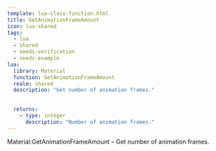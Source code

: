 ```yaml
---
template: lua-class-function.html
title: GetAnimationFrameAmount
icon: lua-shared
tags:
  - lua
  - shared
  - needs-verification
  - needs-example
lua:
  library: Material
  function: GetAnimationFrameAmount
  realm: shared
  description: "Get number of animation frames."
  
  
  returns:
    - type: integer
      description: "Number of animation frames."
---
```


<div class="lua__search__keywords">
Material:GetAnimationFrameAmount &#x2013; Get number of animation frames.
</div>
